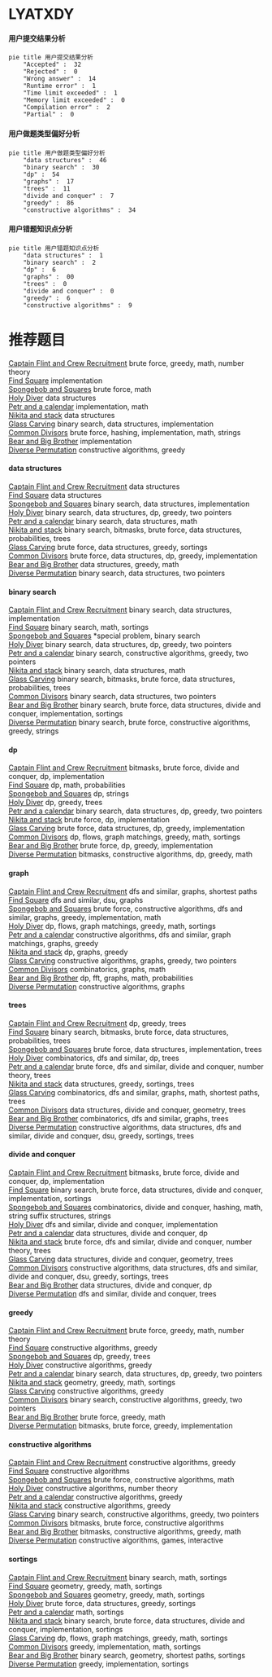 # LYATXDY
<!-- tabs:start -->
#### **用户提交结果分析**

```mermaid
pie title 用户提交结果分析
    "Accepted" :  32
    "Rejected" :  0
    "Wrong answer" :  14
    "Runtime error" :  1
    "Time limit exceeded" :  1
    "Memory limit exceeded" :  0
    "Compilation error" :  2
    "Partial" :  0
```
#### **用户做题类型偏好分析**

```mermaid
pie title 用户做题类型偏好分析
    "data structures" :  46
    "binary search" :  30
    "dp" :  54
    "graphs" :  17
    "trees" :  11
    "divide and conquer" :  7
    "greedy" :  86
    "constructive algorithms" :  34
```
#### **用户错题知识点分析**

```mermaid
pie title 用户错题知识点分析
    "data structures" :  1
    "binary search" :  2
    "dp" :  6
    "graphs" :  00
    "trees" :  0
    "divide and conquer" :  0
    "greedy" :  6
    "constructive algorithms" :  9
```
<!-- tabs:end -->
# 推荐题目
[Captain Flint and Crew Recruitment](http://codeforces.com/problemset/problem/1388/A)		brute force,
                        greedy,
                        math,
                        number theory		  
[Find Square](http://codeforces.com/problemset/problem/1028/A)		implementation		  
[Spongebob and Squares](http://codeforces.com/problemset/problem/599/D)		brute force,
                        math		  
[Holy Diver](http://codeforces.com/problemset/problem/1148/H)		data structures		  
[Petr and a calendar](http://codeforces.com/problemset/problem/760/A)		implementation,
                        math		  
[Nikita and stack](https://codeforces.com/contest/759/problem/C)		data structures		  
[Glass Carving](http://codeforces.com/problemset/problem/527/C)		binary search,
                        data structures,
                        implementation		  
[Common Divisors](http://codeforces.com/problemset/problem/182/D)		brute force,
                        hashing,
                        implementation,
                        math,
                        strings		  
[Bear and Big Brother](http://codeforces.com/problemset/problem/791/A)		implementation		  
[Diverse Permutation](https://codeforces.com/contest/483/problem/C)		constructive algorithms,
                        greedy		  
<!-- tabs:start -->
#### **data structures**
[Captain Flint and Crew Recruitment](http://codeforces.com/problemset/problem/1148/H)		data structures		  
[Find Square](https://codeforces.com/contest/759/problem/C)		data structures		  
[Spongebob and Squares](http://codeforces.com/problemset/problem/527/C)		binary search,
                        data structures,
                        implementation		  
[Holy Diver](http://codeforces.com/problemset/problem/1492/C)		binary search,
                        data structures,
                        dp,
                        greedy,
                        two pointers		  
[Petr and a calendar](http://codeforces.com/problemset/problem/1490/G)		binary search,
                        data structures,
                        math		  
[Nikita and stack](http://codeforces.com/problemset/problem/1479/D)		binary search,
                        bitmasks,
                        brute force,
                        data structures,
                        probabilities,
                        trees		  
[Glass Carving](http://codeforces.com/problemset/problem/1497/A)		brute force,
                        data structures,
                        greedy,
                        sortings		  
[Common Divisors](http://codeforces.com/problemset/problem/1491/C)		brute force,
                        data structures,
                        dp,
                        greedy,
                        implementation		  
[Bear and Big Brother](http://codeforces.com/problemset/problem/1492/B)		data structures,
                        greedy,
                        math		  
[Diverse Permutation](http://codeforces.com/problemset/problem/1436/E)		binary search,
                        data structures,
                        two pointers		  
#### **binary search**
[Captain Flint and Crew Recruitment](http://codeforces.com/problemset/problem/527/C)		binary search,
                        data structures,
                        implementation		  
[Find Square](http://codeforces.com/problemset/problem/348/A)		binary search,
                        math,
                        sortings		  
[Spongebob and Squares](http://codeforces.com/problemset/problem/1170/E)		*special problem,
                        binary search		  
[Holy Diver](http://codeforces.com/problemset/problem/1492/C)		binary search,
                        data structures,
                        dp,
                        greedy,
                        two pointers		  
[Petr and a calendar](http://codeforces.com/problemset/problem/1463/D)		binary search,
                        constructive algorithms,
                        greedy,
                        two pointers		  
[Nikita and stack](http://codeforces.com/problemset/problem/1490/G)		binary search,
                        data structures,
                        math		  
[Glass Carving](http://codeforces.com/problemset/problem/1479/D)		binary search,
                        bitmasks,
                        brute force,
                        data structures,
                        probabilities,
                        trees		  
[Common Divisors](http://codeforces.com/problemset/problem/1436/E)		binary search,
                        data structures,
                        two pointers		  
[Bear and Big Brother](http://codeforces.com/problemset/problem/1461/D)		binary search,
                        brute force,
                        data structures,
                        divide and conquer,
                        implementation,
                        sortings		  
[Diverse Permutation](http://codeforces.com/problemset/problem/1493/C)		binary search,
                        brute force,
                        constructive algorithms,
                        greedy,
                        strings		  
#### **dp**
[Captain Flint and Crew Recruitment](http://codeforces.com/problemset/problem/1385/D)		bitmasks,
                        brute force,
                        divide and conquer,
                        dp,
                        implementation		  
[Find Square](http://codeforces.com/problemset/problem/248/E)		dp,
                        math,
                        probabilities		  
[Spongebob and Squares](http://codeforces.com/problemset/problem/1446/B)		dp,
                        strings		  
[Holy Diver](http://codeforces.com/problemset/problem/1280/D)		dp,
                        greedy,
                        trees		  
[Petr and a calendar](http://codeforces.com/problemset/problem/1492/C)		binary search,
                        data structures,
                        dp,
                        greedy,
                        two pointers		  
[Nikita and stack](https://codeforces.com/contest/1457/problem/C)		brute force,
                        dp,
                        implementation		  
[Glass Carving](http://codeforces.com/problemset/problem/1491/C)		brute force,
                        data structures,
                        dp,
                        greedy,
                        implementation		  
[Common Divisors](http://codeforces.com/problemset/problem/1437/C)		dp,
                        flows,
                        graph matchings,
                        greedy,
                        math,
                        sortings		  
[Bear and Big Brother](http://codeforces.com/problemset/problem/1499/B)		brute force,
                        dp,
                        greedy,
                        implementation		  
[Diverse Permutation](http://codeforces.com/problemset/problem/1491/D)		bitmasks,
                        constructive algorithms,
                        dp,
                        greedy,
                        math		  
#### **graph**
[Captain Flint and Crew Recruitment](http://codeforces.com/problemset/problem/821/D)		dfs and similar,
                        graphs,
                        shortest paths		  
[Find Square](https://codeforces.com/contest/1464/problem/A)		dfs and similar,
                        dsu,
                        graphs		  
[Spongebob and Squares](http://codeforces.com/problemset/problem/1487/C)		brute force,
                        constructive algorithms,
                        dfs and similar,
                        graphs,
                        greedy,
                        implementation,
                        math		  
[Holy Diver](http://codeforces.com/problemset/problem/1437/C)		dp,
                        flows,
                        graph matchings,
                        greedy,
                        math,
                        sortings		  
[Petr and a calendar](http://codeforces.com/problemset/problem/1470/D)		constructive algorithms,
                        dfs and similar,
                        graph matchings,
                        graphs,
                        greedy		  
[Nikita and stack](http://codeforces.com/problemset/problem/1476/C)		dp,
                        graphs,
                        greedy		  
[Glass Carving](http://codeforces.com/problemset/problem/1304/D)		constructive algorithms,
                        graphs,
                        greedy,
                        two pointers		  
[Common Divisors](http://codeforces.com/problemset/problem/1475/C)		combinatorics,
                        graphs,
                        math		  
[Bear and Big Brother](http://codeforces.com/problemset/problem/553/E)		dp,
                        fft,
                        graphs,
                        math,
                        probabilities		  
[Diverse Permutation](http://codeforces.com/problemset/problem/1495/C)		constructive algorithms,
                        graphs		  
#### **trees**
[Captain Flint and Crew Recruitment](http://codeforces.com/problemset/problem/1280/D)		dp,
                        greedy,
                        trees		  
[Find Square](http://codeforces.com/problemset/problem/1479/D)		binary search,
                        bitmasks,
                        brute force,
                        data structures,
                        probabilities,
                        trees		  
[Spongebob and Squares](http://codeforces.com/problemset/problem/1511/C)		brute force,
                        data structures,
                        implementation,
                        trees		  
[Holy Diver](http://codeforces.com/problemset/problem/1499/F)		combinatorics,
                        dfs and similar,
                        dp,
                        trees		  
[Petr and a calendar](http://codeforces.com/problemset/problem/1491/E)		brute force,
                        dfs and similar,
                        divide and conquer,
                        number theory,
                        trees		  
[Nikita and stack](http://codeforces.com/problemset/problem/1466/D)		data structures,
                        greedy,
                        sortings,
                        trees		  
[Glass Carving](http://codeforces.com/problemset/problem/1495/D)		combinatorics,
                        dfs and similar,
                        graphs,
                        math,
                        shortest paths,
                        trees		  
[Common Divisors](http://codeforces.com/problemset/problem/1303/G)		data structures,
                        divide and conquer,
                        geometry,
                        trees		  
[Bear and Big Brother](http://codeforces.com/problemset/problem/1454/E)		combinatorics,
                        dfs and similar,
                        graphs,
                        trees		  
[Diverse Permutation](http://codeforces.com/problemset/problem/1494/D)		constructive algorithms,
                        data structures,
                        dfs and similar,
                        divide and conquer,
                        dsu,
                        greedy,
                        sortings,
                        trees		  
#### **divide and conquer**
[Captain Flint and Crew Recruitment](http://codeforces.com/problemset/problem/1385/D)		bitmasks,
                        brute force,
                        divide and conquer,
                        dp,
                        implementation		  
[Find Square](http://codeforces.com/problemset/problem/1461/D)		binary search,
                        brute force,
                        data structures,
                        divide and conquer,
                        implementation,
                        sortings		  
[Spongebob and Squares](http://codeforces.com/problemset/problem/1466/G)		combinatorics,
                        divide and conquer,
                        hashing,
                        math,
                        string suffix structures,
                        strings		  
[Holy Diver](http://codeforces.com/problemset/problem/1490/D)		dfs and similar,
                        divide and conquer,
                        implementation		  
[Petr and a calendar](https://codeforces.com/contest/1483/problem/C)		data structures,
                        divide and conquer,
                        dp		  
[Nikita and stack](http://codeforces.com/problemset/problem/1491/E)		brute force,
                        dfs and similar,
                        divide and conquer,
                        number theory,
                        trees		  
[Glass Carving](http://codeforces.com/problemset/problem/1303/G)		data structures,
                        divide and conquer,
                        geometry,
                        trees		  
[Common Divisors](http://codeforces.com/problemset/problem/1494/D)		constructive algorithms,
                        data structures,
                        dfs and similar,
                        divide and conquer,
                        dsu,
                        greedy,
                        sortings,
                        trees		  
[Bear and Big Brother](http://codeforces.com/problemset/problem/1482/E)		data structures,
                        divide and conquer,
                        dp		  
[Diverse Permutation](http://codeforces.com/problemset/problem/566/C)		dfs and similar,
                        divide and conquer,
                        trees		  
#### **greedy**
[Captain Flint and Crew Recruitment](http://codeforces.com/problemset/problem/1388/A)		brute force,
                        greedy,
                        math,
                        number theory		  
[Find Square](https://codeforces.com/contest/483/problem/C)		constructive algorithms,
                        greedy		  
[Spongebob and Squares](http://codeforces.com/problemset/problem/1280/D)		dp,
                        greedy,
                        trees		  
[Holy Diver](http://codeforces.com/problemset/problem/1450/F)		constructive algorithms,
                        greedy		  
[Petr and a calendar](http://codeforces.com/problemset/problem/1492/C)		binary search,
                        data structures,
                        dp,
                        greedy,
                        two pointers		  
[Nikita and stack](https://codeforces.com/contest/1496/problem/C)		geometry,
                        greedy,
                        math,
                        sortings		  
[Glass Carving](http://codeforces.com/problemset/problem/1493/A)		constructive algorithms,
                        greedy		  
[Common Divisors](http://codeforces.com/problemset/problem/1463/D)		binary search,
                        constructive algorithms,
                        greedy,
                        two pointers		  
[Bear and Big Brother](http://codeforces.com/problemset/problem/1462/C)		brute force,
                        greedy,
                        math		  
[Diverse Permutation](http://codeforces.com/problemset/problem/1494/B)		bitmasks,
                        brute force,
                        greedy,
                        implementation		  
#### **constructive algorithms**
[Captain Flint and Crew Recruitment](https://codeforces.com/contest/483/problem/C)		constructive algorithms,
                        greedy		  
[Find Square](http://codeforces.com/problemset/problem/1267/C)		constructive algorithms		  
[Spongebob and Squares](https://codeforces.com/contest/907/problem/D)		brute force,
                        constructive algorithms,
                        math		  
[Holy Diver](http://codeforces.com/problemset/problem/1174/C)		constructive algorithms,
                        number theory		  
[Petr and a calendar](http://codeforces.com/problemset/problem/1450/F)		constructive algorithms,
                        greedy		  
[Nikita and stack](http://codeforces.com/problemset/problem/1493/A)		constructive algorithms,
                        greedy		  
[Glass Carving](http://codeforces.com/problemset/problem/1463/D)		binary search,
                        constructive algorithms,
                        greedy,
                        two pointers		  
[Common Divisors](https://codeforces.com/contest/1456/problem/B)		bitmasks,
                        brute force,
                        constructive algorithms		  
[Bear and Big Brother](http://codeforces.com/problemset/problem/1492/D)		bitmasks,
                        constructive algorithms,
                        greedy,
                        math		  
[Diverse Permutation](https://codeforces.com/contest/1504/problem/D)		constructive algorithms,
                        games,
                        interactive		  
#### **sortings**
[Captain Flint and Crew Recruitment](http://codeforces.com/problemset/problem/348/A)		binary search,
                        math,
                        sortings		  
[Find Square](https://codeforces.com/contest/1496/problem/C)		geometry,
                        greedy,
                        math,
                        sortings		  
[Spongebob and Squares](http://codeforces.com/problemset/problem/1495/A)		geometry,
                        greedy,
                        math,
                        sortings		  
[Holy Diver](http://codeforces.com/problemset/problem/1497/A)		brute force,
                        data structures,
                        greedy,
                        sortings		  
[Petr and a calendar](http://codeforces.com/problemset/problem/1427/A)		math,
                        sortings		  
[Nikita and stack](http://codeforces.com/problemset/problem/1461/D)		binary search,
                        brute force,
                        data structures,
                        divide and conquer,
                        implementation,
                        sortings		  
[Glass Carving](http://codeforces.com/problemset/problem/1437/C)		dp,
                        flows,
                        graph matchings,
                        greedy,
                        math,
                        sortings		  
[Common Divisors](http://codeforces.com/problemset/problem/1473/A)		greedy,
                        implementation,
                        math,
                        sortings		  
[Bear and Big Brother](http://codeforces.com/problemset/problem/1486/B)		binary search,
                        geometry,
                        shortest paths,
                        sortings		  
[Diverse Permutation](http://codeforces.com/problemset/problem/1480/B)		greedy,
                        implementation,
                        sortings		  
<!-- tabs:end -->

